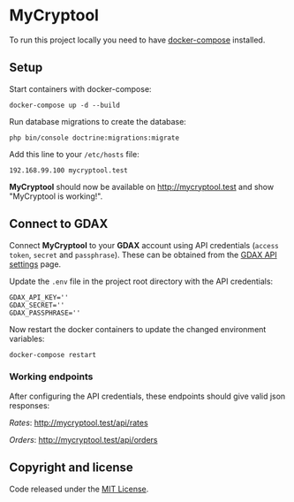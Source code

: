 # MyCryptool

To run this project locally you need to have [docker-compose](https://docs.docker.com/compose/install/) installed.

## Setup

Start containers with docker-compose:
```
docker-compose up -d --build
```

Run database migrations to create the database:
```
php bin/console doctrine:migrations:migrate
```

Add this line to your ``/etc/hosts`` file:
```
192.168.99.100 mycryptool.test
```

__MyCryptool__ should now be available on http://mycryptool.test and show "MyCryptool is working!".

## Connect to GDAX

Connect __MyCryptool__ to your __GDAX__ account using API credentials (``access token``, ``secret`` and ``passphrase``).
These can be obtained from the [GDAX API settings](https://www.gdax.com/settings/api) page.

Update the ``.env`` file in the project root directory with the API credentials:

```
GDAX_API_KEY=''
GDAX_SECRET=''
GDAX_PASSPHRASE=''
```

Now restart the docker containers to update the changed environment variables:

```
docker-compose restart
```

### Working endpoints

After configuring the API credentials, these endpoints should give valid json responses:

_Rates_: http://mycryptool.test/api/rates

_Orders_: http://mycryptool.test/api/orders


## Copyright and license

Code released under the [MIT License](https://github.com/kevindh89/mycryptool/blob/master/LICENSE).